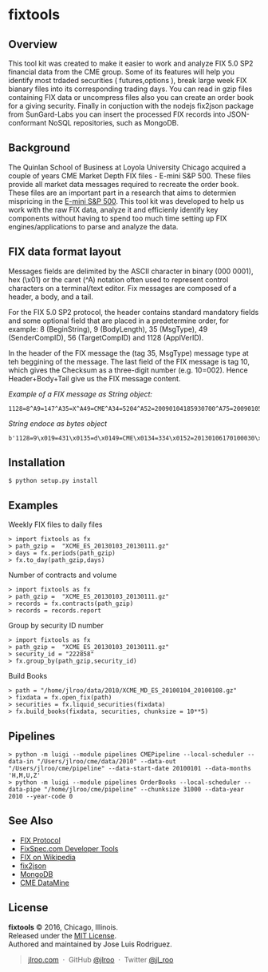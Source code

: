 # fixtools

Overview
---------
This tool kit was created to make it easier to work and analyze FIX 5.0 SP2 financial data from the CME group. Some of its features will help you identify most trdaded securities ( futures,options ), break large week FIX bianary files into its corresponding trading days. You can read in gzip files containing FIX data or uncompress files also you can create an order book for a giving security. Finally in conjuction with the nodejs fix2json package from SunGard-Labs you can insert the processed FIX records into JSON-conformant NoSQL repositories, such as MongoDB.

Background
----------
The Quinlan School of Business at Loyola University Chicago acquired a couple of years CME Market Depth FIX files - E-mini S&P 500. These files provide all market data messages required to recreate the order book. These files are an important part in a research that aims to determien mispricing in the [E-mini S&P 500](http://www.cmegroup.com/trading/equity-index/us-index/e-mini-sandp500.html). This tool kit was developed to help us work with the raw FIX data, analyze it and efficienly identify key components without having to spend too much time setting up FIX engines/applications to parse and analyze the data.

FIX data format layout
--------------------------
Messages fields are delimited by the ASCII <start of header> character in binary (000 0001), hex (\x01) or the caret (^A) notation often used to represent control characters on a terminal/text editor. Fix messages are composed of a header, a body, and a tail.<br>

For the FIX 5.0 SP2 protocol, the header contains standard mandatory fields and some optional field that are placed in a predetermine order, for example: 8 (BeginString), 9 (BodyLength), 35 (MsgType), 49 (SenderCompID), 56 (TargetCompID) and 1128 (ApplVerID). <br>

In the header of the FIX message the (tag 35, MsgType) message type at teh beggining of the message. The last field of the FIX message is tag 10, which gives the Checksum as a three-digit number (e.g. 10=002). Hence Header+Body+Tail give us the FIX message content.

*Example of a FIX message as String object:*

    1128=8^A9=147^A35=X^A49=CME^A34=5204^A52=20090104185930700^A75=20090105^A268=1^A279=0^A22=8^A48=9323^A83=1^A107=ESH0^A269=0^A270=65000^A271=2^A273=185930000^A336=2^A346=1^A1023=1^A10=148^A

*String endoce as bytes object*

    b'1128=9\x019=431\x0135=d\x0149=CME\x0134=334\x0152=20130106170100030\x0115=USD\x0122=8\x0148=382206\x0155=ES\x01107=ESH4\x01200=201403\x01202=0\x01207=XCME\x01461=FFIXSX\x01462=5\x01562=1\x01731=1\x01827=2\x01864=2\x01865=5\x01866=20121221\x011145=143000000\x01865=7\x01866=20140321\x011145=133000000\x01870=3\x01871=24\x01872=1\x01871=24\x01872=4\x01871=24\x01872=14\x01947=USD\x01969=25\x01996=IPNT\x011140=2000\x011141=1\x011022=GBX\x01264=10\x011142=F\x011143=600\x011146=12.5\x011147=50\x011148=136350\x011149=150350\x011150=143125\x011151=ES\x011180=7\x015796=20130104\x019787=0.01\x019850=0\x0110=018\x01\n'

Installation
------------

    $ python setup.py install

Examples
------------

Weekly FIX files to daily files

    > import fixtools as fx
    > path_gzip =  "XCME_ES_20130103_20130111.gz"
    > days = fx.periods(path_gzip)
    > fx.to_day(path_gzip,days)

Number of contracts and volume

    > import fixtools as fx
    > path_gzip =  "XCME_ES_20130103_20130111.gz"
    > records = fx.contracts(path_gzip)
    > records = records.report

Group by security ID number

    > import fixtools as fx
    > path_gzip =  "XCME_ES_20130103_20130111.gz"
    > security_id = "222858"
    > fx.group_by(path_gzip,security_id)
    
Build Books

    > path = "/home/jlroo/data/2010/XCME_MD_ES_20100104_20100108.gz"
    > fixdata = fx.open_fix(path)
    > securities = fx.liquid_securities(fixdata)
    > fx.build_books(fixdata, securities, chunksize = 10**5)


Pipelines
----------

    > python -m luigi --module pipelines CMEPipeline --local-scheduler --data-in "/Users/jlroo/cme/data/2010" --data-out "/Users/jlroo/cme/pipeline" --data-start-date 20100101 --data-months 'H,M,U,Z'
    > python -m luigi --module pipelines OrderBooks --local-scheduler --data-pipe "/home/jlroo/cme/pipeline" --chunksize 31000 --data-year 2010 --year-code 0


See Also
------------

* [FIX Protocol](http://fixprotocol.org)
* [FixSpec.com Developer Tools](https://fixspec.com/developers)
* [FIX on Wikipedia](http://en.wikipedia.org/wiki/Financial_Information_eXchange)
* [fix2json](https://github.com/SunGard-Labs/fix2json)
* [MongoDB](https://www.mongodb.com/community)
* [CME DataMine](http://www.cmegroup.com/market-data/datamine-historical-data.html)

License
----------

**fixtools** © 2016, Chicago, Illinois.<br> 
Released under the [MIT License].<br>
Authored and maintained by Jose Luis Rodriguez.

> [jlroo.com](http://jlroo.com) &nbsp;&middot;&nbsp;
> GitHub [@jlroo](https://github.com/jl_roo) &nbsp;&middot;&nbsp;
> Twitter [@jl_roo](https://twitter.com/jl_roo)

[MIT License]: http://mit-license.org/
[contributors]: http://github.com/jlroo
